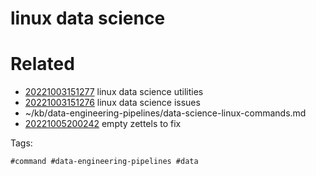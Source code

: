 # linux data science

# Related

- [20221003151277](/zet/20221003151277/README.md) linux data science utilities
- [20221003151276](/zet/20221003151276/README.md) linux data science issues
- ~/kb/data-engineering-pipelines/data-science-linux-commands.md
- [20221005200242](/zet/20221005200242/README.md) empty zettels to fix

Tags:

    #command #data-engineering-pipelines #data 
